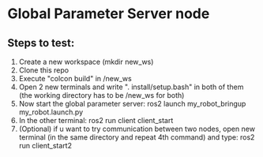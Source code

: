 # Global Parameter Server node
## Steps to test:
1. Create a new workspace (mkdir new_ws)
2. Clone this repo
3. Execute "colcon build" in /new_ws
4. Open 2 new terminals and write ". install/setup.bash" in both of them (the working directory has to be /new_ws for both)
5. Now start the global parameter server: ros2 launch my_robot_bringup my_robot.launch.py
6. In the other terminal: ros2 run client client_start
7. (Optional) if u want to try communication between two nodes, open new terminal (in the same directory and repeat 4th command) and type: ros2 run client_start2
